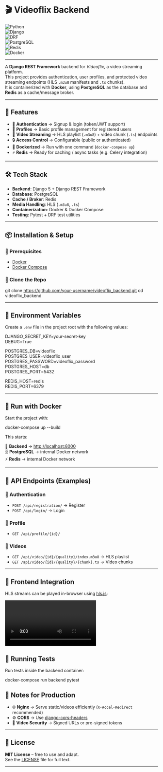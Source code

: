 # 🎬 Videoflix Backend

![Python](https://img.shields.io/badge/Python-3.13-blue?logo=python&logoColor=white)  
![Django](https://img.shields.io/badge/Django-5.0-green?logo=django&logoColor=white)  
![DRF](https://img.shields.io/badge/DRF-REST%20Framework-red?logo=django&logoColor=white)  
![PostgreSQL](https://img.shields.io/badge/PostgreSQL-16-blue?logo=postgresql&logoColor=white)  
![Redis](https://img.shields.io/badge/Redis-7-red?logo=redis&logoColor=white)  
![Docker](https://img.shields.io/badge/Docker-Compose-2496ED?logo=docker&logoColor=white)  

---

A **Django REST Framework** backend for *Videoflix*, a video streaming platform.  
This project provides authentication, user profiles, and protected video streaming endpoints (HLS `.m3u8` manifests and `.ts` chunks).  
It is containerized with **Docker**, using **PostgreSQL** as the database and **Redis** as a cache/message broker.

---

## 🚀 Features

- 🔑 **Authentication** → Signup & login (token/JWT support)  
- 👤 **Profiles** → Basic profile management for registered users  
- 🎥 **Video Streaming** → HLS playlist (`.m3u8`) + video chunk (`.ts`) endpoints  
- 🔒 **Access Control** → Configurable (public or authenticated)  
- 🐳 **Dockerized** → Run with one command (`docker-compose up`)  
- ⚡ **Redis** → Ready for caching / async tasks (e.g. Celery integration)  

---

## 🛠️ Tech Stack

- **Backend**: Django 5 + Django REST Framework  
- **Database**: PostgreSQL  
- **Cache / Broker**: Redis  
- **Media Handling**: HLS (`.m3u8`, `.ts`)  
- **Containerization**: Docker & Docker Compose  
- **Testing**: Pytest + DRF test utilities  

---

## 📦 Installation & Setup

### 🔹 Prerequisites

- [Docker](https://docs.docker.com/get-docker/)  
- [Docker Compose](https://docs.docker.com/compose/)  

### 🔹 Clone the Repo

git clone https://github.com/your-username/videoflix_backend.git
cd videoflix_backend

---

## 🔹 Environment Variables  
Create a `.env` file in the project root with the following values:  

DJANGO_SECRET_KEY=your-secret-key  
DEBUG=True  

POSTGRES_DB=videoflix  
POSTGRES_USER=videoflix_user  
POSTGRES_PASSWORD=videoflix_password  
POSTGRES_HOST=db  
POSTGRES_PORT=5432  

REDIS_HOST=redis  
REDIS_PORT=6379  

---

## 🔹 Run with Docker  

Start the project with:  

docker-compose up --build


This starts:

📡 **Backend** → [http://localhost:8000](http://localhost:8000)  
🗄️ **PostgreSQL** → internal Docker network  
⚡ **Redis** → internal Docker network  

---

## 📡 API Endpoints (Examples)

### 🔑 Authentication  
- `POST /api/registration/` → Register  
- `POST /api/login/` → Login  

### 👤 Profile  
- `GET /api/profile/{id}/`  

### 🎥 Videos  
- `GET /api/video/{id}/{quality}/index.m3u8` → HLS playlist  
- `GET /api/video/{id}/{quality}/{chunk}.ts` → Video chunks  

---

## 🎥 Frontend Integration

HLS streams can be played in-browser using [hls.js](https://github.com/video-dev/hls.js):  

<video id="video" controls></video>
<script src="https://cdn.jsdelivr.net/npm/hls.js@latest"></script>
<script>
  const video = document.getElementById('video');
  const hls = new Hls();
  hls.loadSource('http://localhost:8000/api/video/1/720p/index.m3u8');
  hls.attachMedia(video);
</script>


## 🧪 Running Tests  

Run tests inside the backend container:  

docker-compose run backend pytest


## 📖 Notes for Production  

- 🌐 **Nginx** → Serve static/videos efficiently (`X-Accel-Redirect` recommended)  
- ⚙️ **CORS** → Use [django-cors-headers](https://github.com/adamchainz/django-cors-headers)  
- 🔑 **Video Security** → Signed URLs or pre-signed tokens  

---

## 📜 License  

**MIT License** – free to use and adapt.  
See the [LICENSE](./LICENSE) file for full text.  

---
